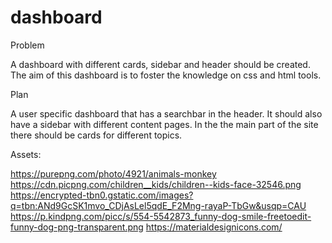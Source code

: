 # dashboard

Problem

A dashboard with different cards, sidebar and header should be created. The aim of this dashboard is to foster the knowledge on css and html tools.

Plan

A user specific dashboard that has a searchbar in the header. It should also have a sidebar with different content pages. In the the main part of the site there should be cards for different topics.

Assets:

https://purepng.com/photo/4921/animals-monkey
https://cdn.picpng.com/children__kids/children--kids-face-32546.png
https://encrypted-tbn0.gstatic.com/images?q=tbn:ANd9GcSK1mvo_CDjAsLel5qdE_F2Mng-rayaP-TbGw&usqp=CAU
https://p.kindpng.com/picc/s/554-5542873_funny-dog-smile-freetoedit-funny-dog-png-transparent.png
https://materialdesignicons.com/
